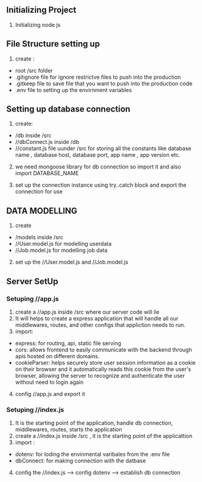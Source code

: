 ## Initializing Project
1. Initializing node js 


## File Structure setting up

1. create :
- root /src folder 
- .gitignore file for ignore restrictve files to push into the production
- .gitkeep file to save file that you want to push into the production code
- .env file to setting up the envirnment variables


## Setting up database connection
1. create: 
- /db inside /src
- //dbConnect.js inside /db
- //constant.js file uunder /src for storing all the constants like database name , database host, database port, app name , app version etc.

2. we need mongoose library for db connection so import it and also import DATABASE_NAME

3. set up the connection instance using try..catch block and export the connection for use


## DATA MODELLING
1. create 
- /models inside /src
- //User.model.js for modelling userdata
- //Job.model.js for modelling job data

2. set up the //User.model.js and //Job.model.js

## Server SetUp

### Setuping //app.js
1. create a //app.js inside /src where our server code will lie
2. It will helps to create a express application that will handle all our middlewares, routes, and other configs that appliction needs to run.
3. import:
- express: for routing, api, static file serving
- cors: allows frontend to easily communicate with the backend through apis hosted on different domains.
- cookieParser: helps securely store user session information as a cookie on their browser and it automatically reads this cookie from the user's browser, allowing the server to recognize and authenticate the user without need to login again
4. config //app.js and export it

### Setuping //index.js

1. It is the starting point of the application, handle db connection, middlewares, routes, starts the application
2. create a //index.js inside /src , it is the starting point of the applicattion
3. import :
- dotenv: for loding the envinmental varibales from the .env file
- dbConnect: for making connection with the datbase
4. config the //index.js --> config dotenv --> establish db connection
  
